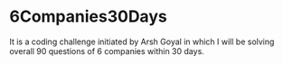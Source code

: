 # 6Companies30Days
It is a coding challenge initiated by Arsh Goyal in which I will be solving overall 90 questions of 6 companies within 30 days.
